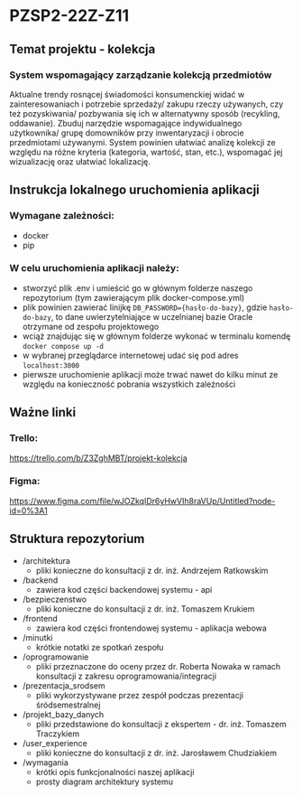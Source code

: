 # PZSP2-22Z-Z11

## Temat projektu - kolekcja

### System wspomagający zarządzanie kolekcją przedmiotów
Aktualne trendy rosnącej świadomości konsumenckiej widać w
zainteresowaniach i potrzebie sprzedaży/ zakupu rzeczy używanych, czy też
pozyskiwania/ pozbywania się ich w alternatywny sposób (recykling,
oddawanie). Zbuduj narzędzie wspomagające indywidualnego użytkownika/
grupę domowników przy inwentaryzacji i obrocie przedmiotami używanymi.
System powinien ułatwiać analizę kolekcji ze względu na różne kryteria
(kategoria, wartość, stan, etc.), wspomagać jej wizualizację oraz ułatwiać
lokalizację.

## Instrukcja lokalnego uruchomienia aplikacji
### Wymagane zależności:
* docker
* pip

### W celu uruchomienia aplikacji należy:
* stworzyć plik .env i umieścić go w głównym folderze naszego repozytorium (tym zawierającym plik docker-compose.yml)
* plik powinien zawierać linijkę `DB_PASSWORD={hasło-do-bazy}`, gdzie `hasło-do-bazy`, to dane uwierzytelniające w uczelnianej bazie Oracle otrzymane od zespołu projektowego
* wciąż znajdując się w głównym folderze wykonać w terminalu komendę 
`docker compose up -d`
* w wybranej przeglądarce internetowej udać się pod adres `localhost:3000`
* pierwsze uruchomienie aplikacji może trwać nawet do kilku minut ze względu na konieczność pobrania wszystkich zależności


## Ważne linki
### Trello:

 https://trello.com/b/Z3ZghMBT/projekt-kolekcja
### Figma:

 https://www.figma.com/file/wJOZkqIDr6yHwVIh8raVUp/Untitled?node-id=0%3A1

## Struktura repozytorium
* /architektura
    * pliki konieczne do konsultacji z dr. inż. Andrzejem Ratkowskim
* /backend
    * zawiera kod części backendowej systemu - api
* /bezpieczenstwo
    * pliki konieczne do konsultacji z dr. inż. Tomaszem Krukiem
* /frontend
    * zawiera kod części frontendowej systemu - aplikacja webowa
* /minutki
    * krótkie notatki ze spotkań zespołu
* /oprogramowanie
    * pliki przeznaczone do oceny przez dr. Roberta Nowaka w ramach konsultacji z zakresu oprogramowania/integracji
* /prezentacja_srodsem
    * pliki wykorzystywane przez zespół podczas prezentacji śródsemestralnej
* /projekt_bazy_danych
    * pliki przedstawione do konsultacji z ekspertem - dr. inż. Tomaszem Traczykiem
* /user_experience
    * pliki konieczne do konsultacji z dr. inż. Jarosławem Chudziakiem
* /wymagania
    * krótki opis funkcjonalności naszej aplikacji
    * prosty diagram architektury systemu
